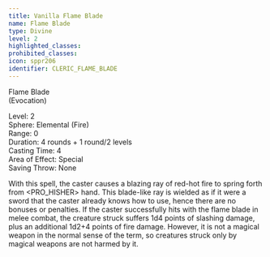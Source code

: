 ```yaml
---
title: Vanilla Flame Blade
name: Flame Blade
type: Divine
level: 2
highlighted_classes: 
prohibited_classes: 
icon: sppr206
identifier: CLERIC_FLAME_BLADE
---
```

Flame Blade  
(Evocation)  
  
Level: 2  
Sphere: Elemental (Fire)   
Range: 0   
Duration: 4 rounds + 1 round/2 levels   
Casting Time: 4   
Area of Effect: Special  
Saving Throw: None   
  
With this spell, the caster causes a blazing ray of red-hot fire to spring forth from &lt;PRO_HISHER&gt; hand. This blade-like ray is wielded as if it were a sword that the caster already knows how to use, hence there are no bonuses or penalties. If the caster successfully hits with the flame blade in melee combat, the creature struck suffers 1d4 points of slashing damage, plus an additional 1d2+4 points of fire damage. However, it is not a magical weapon in the normal sense of the term, so creatures struck only by magical weapons are not harmed by it.  
